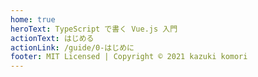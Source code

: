 ```yaml
---
home: true
heroText: TypeScript で書く Vue.js 入門
actionText: はじめる
actionLink: /guide/0-はじめに
footer: MIT Licensed | Copyright © 2021 kazuki komori
---
```


